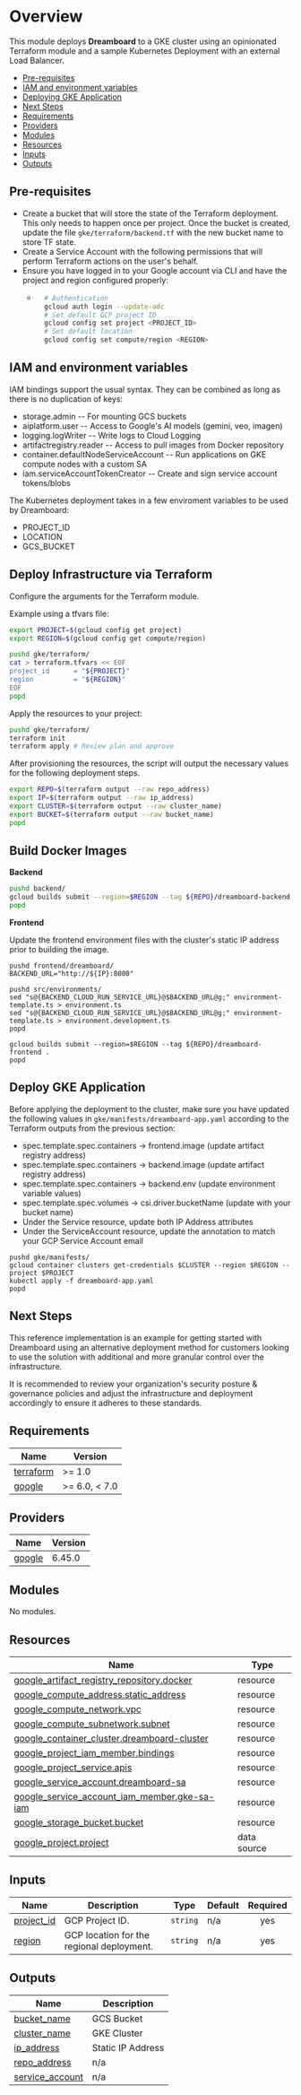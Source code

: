 # Overview

This module deploys **Dreamboard** to a GKE cluster using an opinionated Terraform module and a sample Kubernetes Deployment with an external Load Balancer. 

<!-- BEGIN TOC -->
- [Pre-requisites](#pre-requisites)
- [IAM and environment variables](#iam-and-environment-variables)
- [Deploying GKE Application](#deploy-infrastructure-via-terraform)
- [Next Steps](#next-steps)
- [Requirements](#requirements)
- [Providers](#providers)
- [Modules](#modules)
- [Resources](#resources)
- [Inputs](#inputs)
- [Outputs](#outputs)
<!-- END TOC -->

## Pre-requisites

- Create a bucket that will store the state of the Terraform deployment. This only needs to happen once per project. Once the bucket is created, update the file ```gke/terraform/backend.tf``` with the new bucket name to store TF state.
- Create a Service Account with the following permissions that will perform Terraform actions on the user's behalf.
- Ensure you have logged in to your Google account via CLI and have the project and region configured properly:
  - ```bash
      # Authentication
      gcloud auth login --update-adc
      # Set default GCP project ID
      gcloud config set project <PROJECT_ID>
      # Set default location
      gcloud config set compute/region <REGION>
    ```

## IAM and environment variables
IAM bindings support the usual syntax. They can be combined as long as there is no duplication of keys:
- storage.admin -- For mounting GCS buckets
- aiplatform.user -- Access to Google's AI models (gemini, veo, imagen)
- logging.logWriter -- Write logs to Cloud Logging
- artifactregistry.reader -- Access to pull images from Docker repository
- container.defaultNodeServiceAccount -- Run applications on GKE compute nodes with a custom SA
- iam.serviceAccountTokenCreator -- Create and sign service account tokens/blobs

The Kubernetes deployment takes in a few enviroment variables to be used by Dreamboard:
- PROJECT_ID
- LOCATION
- GCS_BUCKET

## Deploy Infrastructure via Terraform

Configure the arguments for the Terraform module.

Example using a tfvars file:
```bash
export PROJECT=$(gcloud config get project)
export REGION=$(gcloud config get compute/region)

pushd gke/terraform/
cat > terraform.tfvars << EOF
project_id      = "${PROJECT}"
region          = "${REGION}"
EOF
popd
```

Apply the resources to your project:
```bash
pushd gke/terraform/
terraform init
terraform apply # Review plan and approve
```

After provisioning the resources, the script will output the necessary values for the following deployment steps. 
```bash
export REPO=$(terraform output --raw repo_address)
export IP=$(terraform output --raw ip_address)
export CLUSTER=$(terraform output --raw cluster_name)
export BUCKET=$(terraform output --raw bucket_name)
popd
```

## Build Docker Images

**Backend**
```bash
pushd backend/
gcloud builds submit --region=$REGION --tag ${REPO}/dreamboard-backend .
popd
```

**Frontend**

Update the frontend environment files with the cluster's static IP address prior to building the image.

```
pushd frontend/dreamboard/
BACKEND_URL="http://${IP}:8000"

pushd src/environments/
sed "s@{BACKEND_CLOUD_RUN_SERVICE_URL}@$BACKEND_URL@g;" environment-template.ts > environment.ts
sed "s@{BACKEND_CLOUD_RUN_SERVICE_URL}@$BACKEND_URL@g;" environment-template.ts > environment.development.ts
popd

gcloud builds submit --region=$REGION --tag ${REPO}/dreamboard-frontend .
popd
```

## Deploy GKE Application

Before applying the deployment to the cluster, make sure you have updated the following values in ```gke/manifests/dreamboard-app.yaml``` according to the Terraform outputs from the previous section:
* spec.template.spec.containers -> frontend.image (update artifact registry address)
* spec.template.spec.containers -> backend.image (update artifact registry address)
* spec.template.spec.containers -> backend.env (update environment variable values)
* spec.template.spec.volumes -> csi.driver.bucketName (update with your bucket name)
* Under the Service resource, update both IP Address attributes
* Under the ServiceAccount resource, update the annotation to match your GCP Service Account email

```
pushd gke/manifests/
gcloud container clusters get-credentials $CLUSTER --region $REGION --project $PROJECT
kubectl apply -f dreamboard-app.yaml
popd
```

## Next Steps

This reference implementation is an example for getting started with Dreamboard using an alternative deployment method for customers looking to use the solution with additional and more granular control over the infrastructure.

It is recommended to review your organization's security posture & governance policies and adjust the infrastructure and deployment accordingly to ensure it adheres to these standards. 

## Requirements

| Name | Version |
|------|---------|
| <a name="requirement_terraform"></a> [terraform](#requirement\_terraform) | >= 1.0 |
| <a name="requirement_google"></a> [google](#requirement\_google) | >= 6.0, < 7.0 |

## Providers

| Name | Version |
|------|---------|
| <a name="provider_google"></a> [google](#provider\_google) | 6.45.0 |

## Modules

No modules.

## Resources

| Name | Type |
|------|------|
| [google_artifact_registry_repository.docker](https://registry.terraform.io/providers/hashicorp/google/latest/docs/resources/artifact_registry_repository) | resource |
| [google_compute_address.static_address](https://registry.terraform.io/providers/hashicorp/google/latest/docs/resources/compute_address) | resource |
| [google_compute_network.vpc](https://registry.terraform.io/providers/hashicorp/google/latest/docs/resources/compute_network) | resource |
| [google_compute_subnetwork.subnet](https://registry.terraform.io/providers/hashicorp/google/latest/docs/resources/compute_subnetwork) | resource |
| [google_container_cluster.dreamboard-cluster](https://registry.terraform.io/providers/hashicorp/google/latest/docs/resources/container_cluster) | resource |
| [google_project_iam_member.bindings](https://registry.terraform.io/providers/hashicorp/google/latest/docs/resources/project_iam_member) | resource |
| [google_project_service.apis](https://registry.terraform.io/providers/hashicorp/google/latest/docs/resources/project_service) | resource |
| [google_service_account.dreamboard-sa](https://registry.terraform.io/providers/hashicorp/google/latest/docs/resources/service_account) | resource |
| [google_service_account_iam_member.gke-sa-iam](https://registry.terraform.io/providers/hashicorp/google/latest/docs/resources/service_account_iam_member) | resource |
| [google_storage_bucket.bucket](https://registry.terraform.io/providers/hashicorp/google/latest/docs/resources/storage_bucket) | resource |
| [google_project.project](https://registry.terraform.io/providers/hashicorp/google/latest/docs/data-sources/project) | data source |

## Inputs

| Name | Description | Type | Default | Required |
|------|-------------|------|---------|:--------:|
| <a name="input_project_id"></a> [project\_id](#input\_project\_id) | GCP Project ID. | `string` | n/a | yes |
| <a name="input_region"></a> [region](#input\_region) | GCP location for the regional deployment. | `string` | n/a | yes |

## Outputs

| Name | Description |
|------|-------------|
| <a name="output_bucket_name"></a> [bucket\_name](#output\_bucket\_name) | GCS Bucket |
| <a name="output_cluster_name"></a> [cluster\_name](#output\_cluster\_name) | GKE Cluster |
| <a name="output_ip_address"></a> [ip\_address](#output\_ip\_address) | Static IP Address |
| <a name="output_repo_address"></a> [repo\_address](#output\_repo\_address) | n/a |
| <a name="output_service_account"></a> [service\_account](#output\_service\_account) | n/a |
